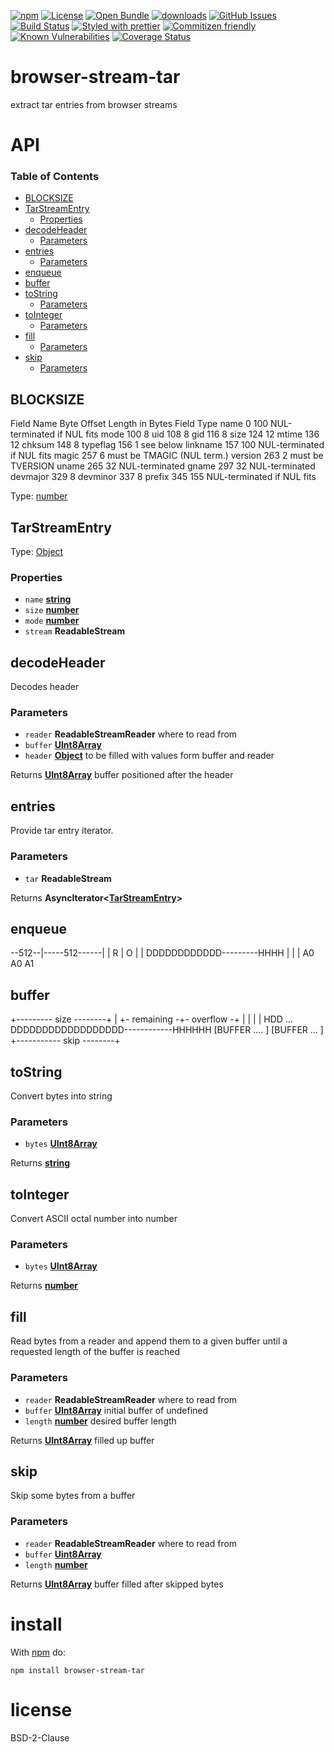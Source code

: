 [![npm](https://img.shields.io/npm/v/browser-stream-tar.svg)](https://www.npmjs.com/package/browser-stream-tar)
[![License](https://img.shields.io/badge/License-BSD%203--Clause-blue.svg)](https://opensource.org/licenses/BSD-3-Clause)
[![Open Bundle](https://bundlejs.com/badge-light.svg)](https://bundlejs.com/?q=browser-stream-tar)
[![downloads](http://img.shields.io/npm/dm/browser-stream-tar.svg?style=flat-square)](https://npmjs.org/package/browser-stream-tar)
[![GitHub Issues](https://img.shields.io/github/issues/k0nsti/browser-stream-tar.svg?style=flat-square)](https://github.com/k0nsti/browser-stream-tar/issues)
[![Build Status](https://img.shields.io/endpoint.svg?url=https%3A%2F%2Factions-badge.atrox.dev%2Fk0nsti%2Fbrowser-stream-tar%2Fbadge\&style=flat)](https://actions-badge.atrox.dev/k0nsti/browser-stream-tar/goto)
[![Styled with prettier](https://img.shields.io/badge/styled_with-prettier-ff69b4.svg)](https://github.com/prettier/prettier)
[![Commitizen friendly](https://img.shields.io/badge/commitizen-friendly-brightgreen.svg)](http://commitizen.github.io/cz-cli/)
[![Known Vulnerabilities](https://snyk.io/test/github/k0nsti/browser-stream-tar/badge.svg)](https://snyk.io/test/github/k0nsti/browser-stream-tar)
[![Coverage Status](https://coveralls.io/repos/k0nsti/browser-stream-tar/badge.svg)](https://coveralls.io/github/k0nsti/browser-stream-tar)

# browser-stream-tar

extract tar entries from browser streams

# API

<!-- Generated by documentation.js. Update this documentation by updating the source code. -->

### Table of Contents

*   [BLOCKSIZE](#blocksize)
*   [TarStreamEntry](#tarstreamentry)
    *   [Properties](#properties)
*   [decodeHeader](#decodeheader)
    *   [Parameters](#parameters)
*   [entries](#entries)
    *   [Parameters](#parameters-1)
*   [enqueue](#enqueue)
*   [buffer](#buffer)
*   [toString](#tostring)
    *   [Parameters](#parameters-2)
*   [toInteger](#tointeger)
    *   [Parameters](#parameters-3)
*   [fill](#fill)
    *   [Parameters](#parameters-4)
*   [skip](#skip)
    *   [Parameters](#parameters-5)

## BLOCKSIZE

Field Name   Byte Offset     Length in Bytes Field Type
name         0               100             NUL-terminated if NUL fits
mode         100             8
uid          108             8
gid          116             8
size         124             12
mtime        136             12
chksum       148             8
typeflag     156             1               see below
linkname     157             100             NUL-terminated if NUL fits
magic        257             6               must be TMAGIC (NUL term.)
version      263             2               must be TVERSION
uname        265             32              NUL-terminated
gname        297             32              NUL-terminated
devmajor     329             8
devminor     337             8
prefix       345             155             NUL-terminated if NUL fits

Type: [number](https://developer.mozilla.org/docs/Web/JavaScript/Reference/Global_Objects/Number)

## TarStreamEntry

Type: [Object](https://developer.mozilla.org/docs/Web/JavaScript/Reference/Global_Objects/Object)

### Properties

*   `name` **[string](https://developer.mozilla.org/docs/Web/JavaScript/Reference/Global_Objects/String)**&#x20;
*   `size` **[number](https://developer.mozilla.org/docs/Web/JavaScript/Reference/Global_Objects/Number)**&#x20;
*   `mode` **[number](https://developer.mozilla.org/docs/Web/JavaScript/Reference/Global_Objects/Number)**&#x20;
*   `stream` **ReadableStream**&#x20;

## decodeHeader

Decodes header

### Parameters

*   `reader` **ReadableStreamReader** where to read from
*   `buffer` **[UInt8Array](https://developer.mozilla.org/docs/Web/JavaScript/Reference/Global_Objects/Uint8Array)**&#x20;
*   `header` **[Object](https://developer.mozilla.org/docs/Web/JavaScript/Reference/Global_Objects/Object)** to be filled with values form buffer and reader

Returns **[UInt8Array](https://developer.mozilla.org/docs/Web/JavaScript/Reference/Global_Objects/Uint8Array)** buffer positioned after the header

## entries

Provide tar entry iterator.

### Parameters

*   `tar` **ReadableStream**&#x20;

Returns **AsyncIterator<[TarStreamEntry](#tarstreamentry)>**&#x20;

## enqueue

\--512--|-----512------|
|  R |     O   |
|
DDDDDDDDDDDD---------HHHH
|    |         |
A0   A0        A1

## buffer

\+--------- size --------+
|         +- remaining -+- overflow -+
|         |             |            |
HDD ... DDDDDDDDDDDDDDDDDD------------HHHHHH
\[BUFFER .... ]             \[BUFFER ... ]
\+-----------  skip --------+

## toString

Convert bytes into string

### Parameters

*   `bytes` **[UInt8Array](https://developer.mozilla.org/docs/Web/JavaScript/Reference/Global_Objects/Uint8Array)**&#x20;

Returns **[string](https://developer.mozilla.org/docs/Web/JavaScript/Reference/Global_Objects/String)**&#x20;

## toInteger

Convert ASCII octal number into number

### Parameters

*   `bytes` **[UInt8Array](https://developer.mozilla.org/docs/Web/JavaScript/Reference/Global_Objects/Uint8Array)**&#x20;

Returns **[number](https://developer.mozilla.org/docs/Web/JavaScript/Reference/Global_Objects/Number)**&#x20;

## fill

Read bytes from a reader and append them to a given buffer until a requested length of the buffer is reached

### Parameters

*   `reader` **ReadableStreamReader** where to read from
*   `buffer` **[UInt8Array](https://developer.mozilla.org/docs/Web/JavaScript/Reference/Global_Objects/Uint8Array)** initial buffer of undefined
*   `length` **[number](https://developer.mozilla.org/docs/Web/JavaScript/Reference/Global_Objects/Number)** desired buffer length

Returns **[UInt8Array](https://developer.mozilla.org/docs/Web/JavaScript/Reference/Global_Objects/Uint8Array)** filled up buffer

## skip

Skip some bytes from a buffer

### Parameters

*   `reader` **ReadableStreamReader** where to read from
*   `buffer` **[Uint8Array](https://developer.mozilla.org/docs/Web/JavaScript/Reference/Global_Objects/Uint8Array)**&#x20;
*   `length` **[number](https://developer.mozilla.org/docs/Web/JavaScript/Reference/Global_Objects/Number)**&#x20;

Returns **[UInt8Array](https://developer.mozilla.org/docs/Web/JavaScript/Reference/Global_Objects/Uint8Array)** buffer filled after skipped bytes

# install

With [npm](http://npmjs.org) do:

```shell
npm install browser-stream-tar
```

# license

BSD-2-Clause
